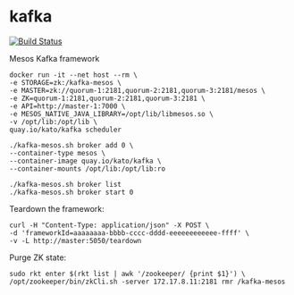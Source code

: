 # kafka

[![Build Status](https://travis-ci.org/katosys/kafka.svg?branch=master)](https://travis-ci.org/katosys/kafka)

Mesos Kafka framework

```
docker run -it --net host --rm \
-e STORAGE=zk:/kafka-mesos \
-e MASTER=zk://quorum-1:2181,quorum-2:2181,quorum-3:2181/mesos \
-e ZK=quorum-1:2181,quorum-2:2181,quorum-3:2181 \
-e API=http://master-1:7000 \
-e MESOS_NATIVE_JAVA_LIBRARY=/opt/lib/libmesos.so \
-v /opt/lib:/opt/lib \
quay.io/kato/kafka scheduler
```

```
./kafka-mesos.sh broker add 0 \
--container-type mesos \
--container-image quay.io/kato/kafka \
--container-mounts /opt/lib:/opt/lib:ro
```

```
./kafka-mesos.sh broker list
./kafka-mesos.sh broker start 0
```

Teardown the framework:
```
curl -H "Content-Type: application/json" -X POST \
-d 'frameworkId=aaaaaaaa-bbbb-cccc-dddd-eeeeeeeeeeee-ffff' \
-v -L http://master:5050/teardown
```

Purge ZK state:
```
sudo rkt enter $(rkt list | awk '/zookeeper/ {print $1}') \
/opt/zookeeper/bin/zkCli.sh -server 172.17.8.11:2181 rmr /kafka-mesos
```
